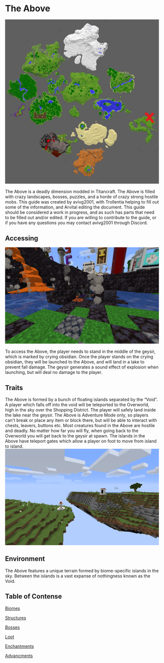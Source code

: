 # The Above
![Above Map](map.png)

The Above is a deadly dimension modded in Titancraft. The Above is filled with crazy landscapes, bosses, puzzles, and a horde of crazy strong hostile mobs. This guide was created by avivg2001, with Trollentia helping to fill out some of the information, and Arvital editing the document. This guide should be considered a work in progress, and as such has parts that need to be filled out and/or edited. If you are willing to contribute to the guide, or if you have any questions you may contact avivg2001 through Discord.
## Accessing
![The geysir used to access The Above](accessing.png)

To access the Above, the player needs to stand in the middle of the geysir, which is marked by crying obsidian. Once the player stands on the crying obsidian, they will be launched to the Above, and will land in a lake to prevent fall damage. The geysir generates a sound effect of explosion when launching, but will deal no damage to the player.
## Traits
The Above is formed by a bunch of floating islands separated by the “Void”. A player which falls off into the void will be teleported to the Overworld, high in the sky over the Shopping District. The player will safely land inside the lake near the geysir.
The Above is Adventure Mode only, so players can't break or place any item or block there, but will be able to interact with chests, leavers, buttons etc.
Most creatures found in the Above are hostile and deadly.
No matter how far you will fly, when going back to the Overworld you will get back to the geysir at spawn. 
The islands in the Above have teleport gates which allow a player on foot to move from island to island.
![An image of the Above with gates that let you travel between islands.](gate.png)


## Environment
The Above features a unique terrain formed by biome-specific islands in the sky. Between the islands is a vast expanse of nothingness known as the Void.

## Table of Contense

[Biomes](biomes.md)

[Structures](structures.md)

[Bosses](bosses.md)

[Loot](loot.md)

[Enchantments](enchantments.md)

[Advancments](advancments.md)

